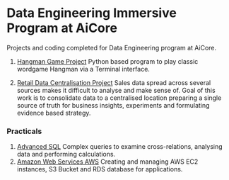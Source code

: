 # Data Engineering Immersive Program at AiCore
Projects and coding completed for Data Engineering program at AiCore.

1. [Hangman Game Project](./HangmanProject/)
Python based program to play classic wordgame Hangman via a Terminal interface.

2. [Retail Data Centralisation Project](./DataCentralisationProject/)
Sales data spread across several sources makes it difficult to analyse and make sense of.
Goal of this work is to consolidate data to a centralised location preparing a single source of truth
for business insights, experiments and formulating evidence based strategy.

### Practicals
1. [Advanced SQL](./AdvancedSQL/)
Complex queries to examine cross-relations, analysing data and performing calculations.
2. [Amazon Web Services AWS](./Aws/)
Creating and managing AWS EC2 instances, S3 Bucket and RDS database for applications.


